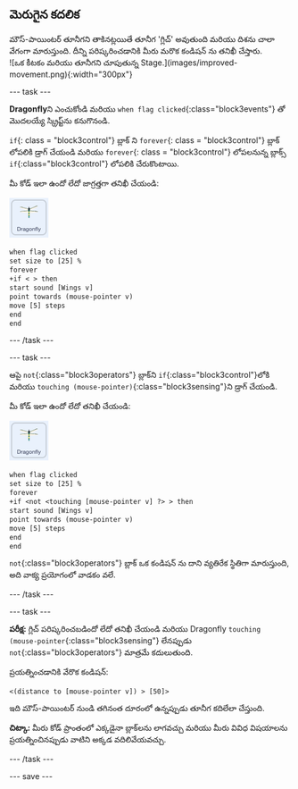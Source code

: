 ## మెరుగైన కదలిక

<div style="display: flex; flex-wrap: wrap">
<div style="flex-basis: 200px; flex-grow: 1; margin-right: 15px;">
మౌస్-పాయింటర్ తూనీగని తాకినట్లయితే తూనీగ 'గ్లిచ్' అవుతుంది మరియు దిశను చాలా వేగంగా మారుస్తుంది. దీన్ని పరిష్కరించడానికి మీరు మరొక కండిషన్ ను తనిఖీ చేస్తారు.
</div>
<div>
![ఒక కీటకం మరియు తూనీగని చూపుతున్న Stage.](images/improved-movement.png){:width="300px"}
</div>
</div>

--- task ---

**Dragonfly**ని ఎంచుకోండి మరియు `when flag clicked`{:class="block3events"} తో మొదలయ్యే స్క్రిప్ట్‌ను కనుగొనండి.

`if`{: class = "block3control"} బ్లాక్ ని `forever`{: class = "block3control"} బ్లాక్ లోపలికి డ్రాగ్ చేయండి మరియు `forever`{: class = "block3control"} లోపలనున్న బ్లాక్స్ `if`{:class="block3control"} లోపలికి చేరుకొంటాయి.

మీ కోడ్ ఇలా ఉందో లేదో జాగ్రత్తగా తనిఖీ చేయండి:

![](images/dragonfly-icon.png)

```blocks3
when flag clicked
set size to [25] %
forever
+if < > then
start sound [Wings v]
point towards (mouse-pointer v)
move [5] steps
end
end
```
--- /task ---

--- task ---

ఆపై `not`{:class="block3operators"} బ్లాక్‌ని `if`{:class="block3control"}లోకి మరియు `touching (mouse-pointer)`{:class="block3sensing"}ని డ్రాగ్ చేయండి.

మీ కోడ్ ఇలా ఉందో లేదో తనిఖీ చేయండి:

![](images/dragonfly-icon.png)

```blocks3
when flag clicked
set size to [25] %
forever
+if <not <touching [mouse-pointer v] ?> > then
start sound [Wings v]
point towards (mouse-pointer v)
move [5] steps
end
end
```

`not`{:class="block3operators"} బ్లాక్ ఒక కండిషన్ ను దాని వ్యతిరేక స్థితిగా మారుస్తుంది, అది వాక్య ప్రయోగంలో వాడకం వలే.

--- /task ---

--- task ---

**పరీక్ష:** గ్లిచ్ పరిష్కరించబడిందో లేదో తనిఖీ చేయండి మరియు Dragonfly `touching (mouse-pointer`{:class="block3sensing"} లేనప్పుడు ` not`{:class="block3operators"} మాత్రమే కదులుతుంది.

ప్రయత్నించడానికి వేరొక కండిషన్:

```blocks3
<(distance to [mouse-pointer v]) > [50]>
```

ఇది మౌస్-పాయింటర్ నుండి తగినంత దూరంలో ఉన్నప్పుడు తూనీగ కదిలేలా చేస్తుంది.

**చిట్కా:** మీరు కోడ్ ప్రాంతంలో ఎక్కడైనా బ్లాక్‌లను లాగవచ్చు మరియు మీరు వివిధ విషయాలను ప్రయత్నించినప్పుడు వాటిని అక్కడ వదిలివేయవచ్చు.

--- /task ---

--- save ---
